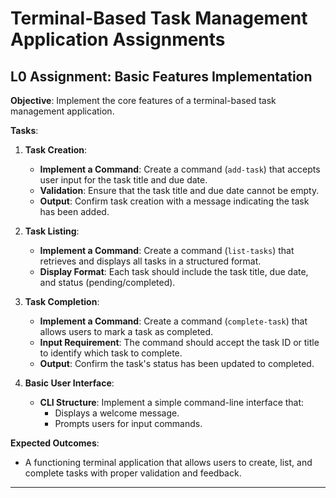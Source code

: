 # Terminal-Based Task Management Application Assignments

## **L0 Assignment: Basic Features Implementation**

**Objective**: Implement the core features of a terminal-based task management application.

**Tasks**:

1. **Task Creation**:
   - **Implement a Command**: Create a command (`add-task`) that accepts user input for the task title and due date.
   - **Validation**: Ensure that the task title and due date cannot be empty.
   - **Output**: Confirm task creation with a message indicating the task has been added.

2. **Task Listing**:
   - **Implement a Command**: Create a command (`list-tasks`) that retrieves and displays all tasks in a structured format.
   - **Display Format**: Each task should include the task title, due date, and status (pending/completed).

3. **Task Completion**:
   - **Implement a Command**: Create a command (`complete-task`) that allows users to mark a task as completed.
   - **Input Requirement**: The command should accept the task ID or title to identify which task to complete.
   - **Output**: Confirm the task's status has been updated to completed.

4. **Basic User Interface**:
   - **CLI Structure**: Implement a simple command-line interface that:
     - Displays a welcome message.
     - Prompts users for input commands.

**Expected Outcomes**:

- A functioning terminal application that allows users to create, list, and complete tasks with proper validation and feedback.

---
